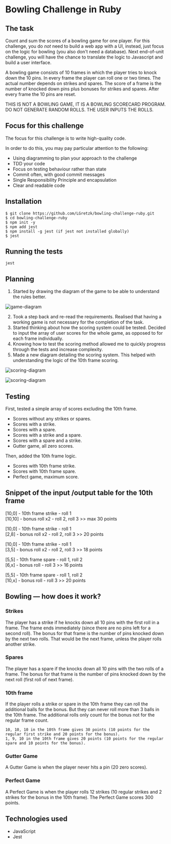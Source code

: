 Bowling Challenge in Ruby
=================

## The task
Count and sum the scores of a bowling game for one player. For this challenge, you do _not_ need to build a web app with a UI, instead, just focus on the logic for bowling (you also don't need a database). Next end-of-unit challenge, you will have the chance to translate the logic to Javascript and build a user interface.

A bowling game consists of 10 frames in which the player tries to knock down the 10 pins. In every frame the player can roll one or two times. The actual number depends on strikes and spares. The score of a frame is the number of knocked down pins plus bonuses for strikes and spares. After every frame the 10 pins are reset.

THIS IS NOT A BOWLING GAME, IT IS A BOWLING SCORECARD PROGRAM. DO NOT GENERATE RANDOM ROLLS. THE USER INPUTS THE ROLLS.

## Focus for this challenge
The focus for this challenge is to write high-quality code.

In order to do this, you may pay particular attention to the following:
* Using diagramming to plan your approach to the challenge
* TDD your code
* Focus on testing behaviour rather than state
* Commit often, with good commit messages
* Single Responsibility Principle and encapsulation
* Clear and readable code

## Installation
```
$ git clone https://github.com/LGretzk/bowling-challenge-ruby.git
$ cd bowling-challenge-ruby
$ npm init -y
$ npm add jest
$ npm install -g jest (if jest not installed globally)
$ jest
```

## Running the tests
```
jest
```

## Planning
1. Started by drawing the diagram of the game to be able to understand the rules better.

![game-diagram](https://dl.dropboxusercontent.com/s/xhilft3sednr1x0/diagram%20-%20game.png?dl=0)

2. Took a step back and re-read the requirements. Realised that having a working game is not necessary for the completion of the task.
3. Started thinking about how the scoring system could be tested. Decided to input the array of user scores for the whole game, as opposed to for each frame individually.
4. Knowing how to test the scoring method allowed me to quickly progress through the tests and increase complexity. 
5. Made a new diagram detailing the scoring system. This helped with understanding the logic of the 10th frame scoring.

![scoring-diagram](https://dl.dropboxusercontent.com/s/q5hrx6phjuuay7w/diagram%20-%20scoring1.png?dl=0)

![scoring-diagram](https://dl.dropboxusercontent.com/s/47zwq5yyv08xbzn/diagram%20-%20scoring2.png?dl=0)

## Testing
First, tested a simple array of scores excluding the 10th frame.
- Scores without any strikes or spares.
- Scores with a strike.
- Scores with a spare.
- Scores with a strike and a spare.
- Scores with a spare and a strike.
- Gutter game, all zero scores.

Then, added the 10th frame logic.
- Scores with 10th frame strike.
- Scores with 10th frame spare.
- Perfect game, maximum score.

## Snippet of the input /output table for the 10th frame

[10,0] - 10th frame strike - roll 1  
[10,10] - bonus roll x2 - roll 2, roll 3 >> max 30 points  

[10,0] - 10th frame strike - roll 1  
[2,8] - bonus roll x2 - roll 2, roll 3 >> 20 points

[10,0] - 10th frame strike - roll 1  
[3,5] - bonus roll x2 - roll 2, roll 3 >> 18 points

[5,5] - 10th frame spare - roll 1, roll 2  
[6,x] - bonus roll - roll 3 >> 16 points

[5,5] - 10th frame spare - roll 1, roll 2  
[10,x] - bonus roll - roll 3 >> 20 points


## Bowling — how does it work?

### Strikes

The player has a strike if he knocks down all 10 pins with the first roll in a frame. The frame ends immediately (since there are no pins left for a second roll). The bonus for that frame is the number of pins knocked down by the next two rolls. That would be the next frame, unless the player rolls another strike.

### Spares

The player has a spare if the knocks down all 10 pins with the two rolls of a frame. The bonus for that frame is the number of pins knocked down by the next roll (first roll of next frame).

### 10th frame

If the player rolls a strike or spare in the 10th frame they can roll the additional balls for the bonus. But they can never roll more than 3 balls in the 10th frame. The additional rolls only count for the bonus not for the regular frame count.

    10, 10, 10 in the 10th frame gives 30 points (10 points for the regular first strike and 20 points for the bonus).
    1, 9, 10 in the 10th frame gives 20 points (10 points for the regular spare and 10 points for the bonus).

### Gutter Game

A Gutter Game is when the player never hits a pin (20 zero scores).

### Perfect Game

A Perfect Game is when the player rolls 12 strikes (10 regular strikes and 2 strikes for the bonus in the 10th frame). The Perfect Game scores 300 points.

## Technologies used
* JavaScript
* Jest
